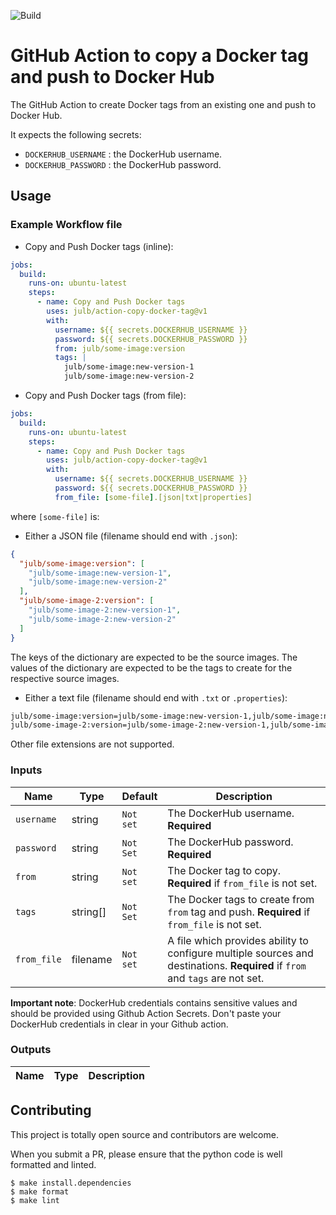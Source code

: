 ![Build](https://github.com/julb/action-copy-docker-tag/workflows/Build/badge.svg)

# GitHub Action to copy a Docker tag and push to Docker Hub

The GitHub Action to create Docker tags from an existing one and push to Docker Hub.

It expects the following secrets:

- `DOCKERHUB_USERNAME` : the DockerHub username.
- `DOCKERHUB_PASSWORD` : the DockerHub password.

## Usage

### Example Workflow file

- Copy and Push Docker tags (inline):

```yaml
jobs:
  build:
    runs-on: ubuntu-latest
    steps:
      - name: Copy and Push Docker tags
        uses: julb/action-copy-docker-tag@v1
        with:
          username: ${{ secrets.DOCKERHUB_USERNAME }}
          password: ${{ secrets.DOCKERHUB_PASSWORD }}
          from: julb/some-image:version
          tags: |
            julb/some-image:new-version-1
            julb/some-image:new-version-2
```

- Copy and Push Docker tags (from file):

```yaml
jobs:
  build:
    runs-on: ubuntu-latest
    steps:
      - name: Copy and Push Docker tags
        uses: julb/action-copy-docker-tag@v1
        with:
          username: ${{ secrets.DOCKERHUB_USERNAME }}
          password: ${{ secrets.DOCKERHUB_PASSWORD }}
          from_file: [some-file].[json|txt|properties]
```

where `[some-file]` is:

- Either a JSON file (filename should end with `.json`):

```json
{
  "julb/some-image:version": [
    "julb/some-image:new-version-1",
    "julb/some-image:new-version-2"
  ],
  "julb/some-image-2:version": [
    "julb/some-image-2:new-version-1",
    "julb/some-image-2:new-version-2"
  ]
}
```

The keys of the dictionary are expected to be the source images.
The values of the dictionary are expected to be the tags to create for the respective source images.

- Either a text file (filename should end with `.txt` or `.properties`):

```txt
julb/some-image:version=julb/some-image:new-version-1,julb/some-image:new-version-2
julb/some-image-2:version=julb/some-image-2:new-version-1,julb/some-image-2:new-version-2
```

Other file extensions are not supported.

### Inputs

| Name        | Type     | Default   | Description                                                                                                                  |
| ----------- | -------- | --------- | ---------------------------------------------------------------------------------------------------------------------------- |
| `username`  | string   | `Not set` | The DockerHub username. **Required**                                                                                         |
| `password`  | string   | `Not Set` | The DockerHub password. **Required**                                                                                         |
| `from`      | string   | `Not set` | The Docker tag to copy. **Required** if `from_file` is not set.                                                              |
| `tags`      | string[] | `Not Set` | The Docker tags to create from `from` tag and push. **Required** if `from_file` is not set.                                  |
| `from_file` | filename | `Not set` | A file which provides ability to configure multiple sources and destinations. **Required** if `from` and `tags` are not set. |

**Important note**: DockerHub credentials contains sensitive values and should be provided using Github Action Secrets.
Don't paste your DockerHub credentials in clear in your Github action.

### Outputs

| Name | Type | Description |
| ---- | ---- | ----------- |

## Contributing

This project is totally open source and contributors are welcome.

When you submit a PR, please ensure that the python code is well formatted and linted.

```
$ make install.dependencies
$ make format
$ make lint
```
